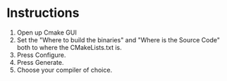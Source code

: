 # Instructions
1. Open up Cmake GUI
2. Set the "Where to build the binaries" and "Where is the Source Code" both to where the CMakeLists.txt is.
3. Press Configure.
4. Press Generate.
5. Choose your compiler of choice.
